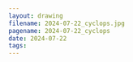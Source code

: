 ```yaml
---
layout: drawing
filename: 2024-07-22_cyclops.jpg
pagename: 2024-07-22_cyclops
date: 2024-07-22
tags:
---
```

